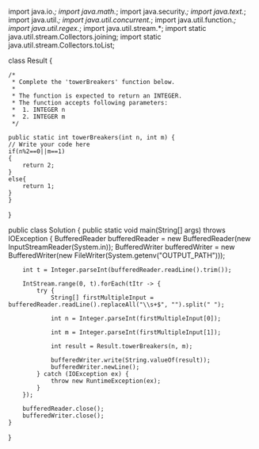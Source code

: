 import java.io.*;
import java.math.*;
import java.security.*;
import java.text.*;
import java.util.*;
import java.util.concurrent.*;
import java.util.function.*;
import java.util.regex.*;
import java.util.stream.*;
import static java.util.stream.Collectors.joining;
import static java.util.stream.Collectors.toList;

class Result {

    /*
     * Complete the 'towerBreakers' function below.
     *
     * The function is expected to return an INTEGER.
     * The function accepts following parameters:
     *  1. INTEGER n
     *  2. INTEGER m
     */

    public static int towerBreakers(int n, int m) {
    // Write your code here
    if(n%2==0||m==1)
    {
        return 2;
    }
    else{
        return 1;
    }
    }

}

public class Solution {
    public static void main(String[] args) throws IOException {
        BufferedReader bufferedReader = new BufferedReader(new InputStreamReader(System.in));
        BufferedWriter bufferedWriter = new BufferedWriter(new FileWriter(System.getenv("OUTPUT_PATH")));

        int t = Integer.parseInt(bufferedReader.readLine().trim());

        IntStream.range(0, t).forEach(tItr -> {
            try {
                String[] firstMultipleInput = bufferedReader.readLine().replaceAll("\\s+$", "").split(" ");

                int n = Integer.parseInt(firstMultipleInput[0]);

                int m = Integer.parseInt(firstMultipleInput[1]);

                int result = Result.towerBreakers(n, m);

                bufferedWriter.write(String.valueOf(result));
                bufferedWriter.newLine();
            } catch (IOException ex) {
                throw new RuntimeException(ex);
            }
        });

        bufferedReader.close();
        bufferedWriter.close();
    }
}
